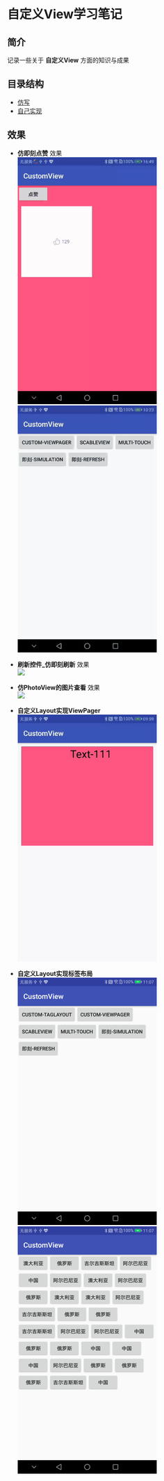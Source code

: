 # 自定义View学习笔记  

## 简介  
记录一些关于 **自定义View** 方面的知识与成果

## 目录结构
* [仿写](https://github.com/sjxxcode/custom_view/tree/master/src/main/java/com/sj/custom_view/simulation)
* [自己实现](https://github.com/sjxxcode/custom_view/tree/master/src/main/java/com/sj/custom_view/practice)

## 效果
* **仿即刻点赞** 效果  
  ![](https://github.com/sjxxcode/custom_view/blob/master/imgs/dianzan.gif)
  ![](https://github.com/sjxxcode/custom_view/blob/master/imgs/dianzan2.gif)
  
* **刷新控件_仿即刻刷新** 效果  
  ![](https://github.com/sjxxcode/custom_view/blob/master/imgs/refresh.gif)
  
* **仿PhotoView的图片查看** 效果  
  ![](https://github.com/sjxxcode/custom_view/blob/master/imgs/scable.gif)
  
* **自定义Layout实现ViewPager**  
  ![](https://github.com/sjxxcode/custom_view/blob/master/imgs/viewpager_view2.gif)

* **自定义Layout实现标签布局**  
  ![](https://github.com/sjxxcode/custom_view/blob/master/imgs/taglayout1.PNG)  ![](https://github.com/sjxxcode/custom_view/blob/master/imgs/taglayout2.PNG)
